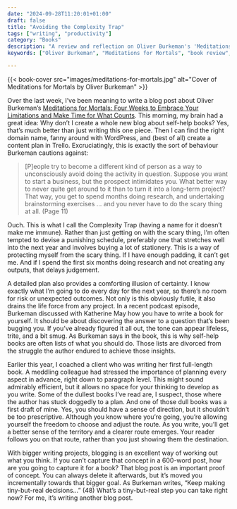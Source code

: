 ```yaml
---
date: "2024-09-28T11:20:01+01:00"
draft: false
title: "Avoiding the Complexity Trap"
tags: ["writing", "productivity"]
category: "Books"
description: "A review and reflection on Oliver Burkeman's 'Meditations for Mortals,' exploring how the book exposes our tendency to avoid scary tasks through over-planning. Discover why the 'Complexity Trap' keeps us from taking action and how blogging can help clarify bigger writing projects."
keywords: ["Oliver Burkeman", "Meditations for Mortals", "book review", "self-help", "productivity", "procrastination", "writing advice", "creative process", "blogging tips"]

---
```


{{< book-cover src="images/meditations-for-mortals.jpg" alt="Cover of Meditations for Mortals by Oliver Burkeman" >}}

Over the last week, I’ve been meaning to write a blog post about Oliver Burkeman’s [Meditations for Mortals: Four Weeks to Embrace Your Limitations and Make Time for What Counts](https://uk.bookshop.org/a/2760/9781847927613). This morning, my brain had a great idea: Why don’t I create a whole new blog about self-help books? Yes, that’s much better than just writing this one piece. Then I can find the right domain name, fanny around with WordPress, and (best of all) create a content plan in Trello. Excruciatingly, this is exactly the sort of behaviour Burkeman cautions against:

>[P]eople try to become a different kind of person as a way to unconsciously avoid doing the activity in question. Suppose you want to start a business, but the prospect intimidates you. What better way to never quite get around to it than to turn it into a long-term project? That way, you get to spend months doing research, and undertaking brainstorming exercises … and you never have to do the scary thing at all. (Page 11)

Ouch. This is what I call the Complexity Trap (having a name for it doesn’t make me immune). Rather than just getting on with the scary thing, I’m often tempted to devise a punishing schedule, preferably one that stretches well into the next year and involves buying a lot of stationery. This is a way of protecting myself from the scary thing. If I have enough padding, it can’t get me. And if I spend the first six months doing research and not creating any outputs, that delays judgement.

A detailed plan also provides a comforting illusion of certainty. I know exactly what I’m going to do every day for the next year, so there’s no room for risk or unexpected outcomes. Not only is this obviously futile, it also drains the life force from any project. In a recent podcast episode, Burkeman discussed with Katherine May how you have to write a book for yourself. It should be about discovering the answer to a question that’s been bugging you. If you’ve already figured it all out, the tone can appear lifeless, trite, and a bit smug. As Burkeman says in the book, this is why self-help books are often lists of what you should do. Those lists are divorced from the struggle the author endured to achieve those insights.

Earlier this year, I coached a client who was writing her first full-length book. A meddling colleague had stressed the importance of planning every aspect in advance, right down to paragraph level. This might sound admirably efficient, but it allows no space for your thinking to develop as you write. Some of the dullest books I’ve read are, I suspect, those where the author has stuck doggedly to a plan. And one of those dull books was a first draft of mine. Yes, you should have a sense of direction, but it shouldn’t be too prescriptive. Although you know where you’re going, you’re allowing yourself the freedom to choose and adjust the route. As you write, you’ll get a better sense of the territory and a clearer route emerges. Your reader follows you on that route, rather than you just showing them the destination.

With bigger writing projects, blogging is an excellent way of working out what you think. If you can’t capture that concept in a 600-word post, how are you going to capture it for a book? That blog post is an important proof of concept. You can always delete it afterwards, but it’s moved you incrementally towards that bigger goal. As Burkeman writes, “Keep making tiny-but-real decisions…” (48) What’s a tiny-but-real step you can take right now? For me, it’s writing another blog post.